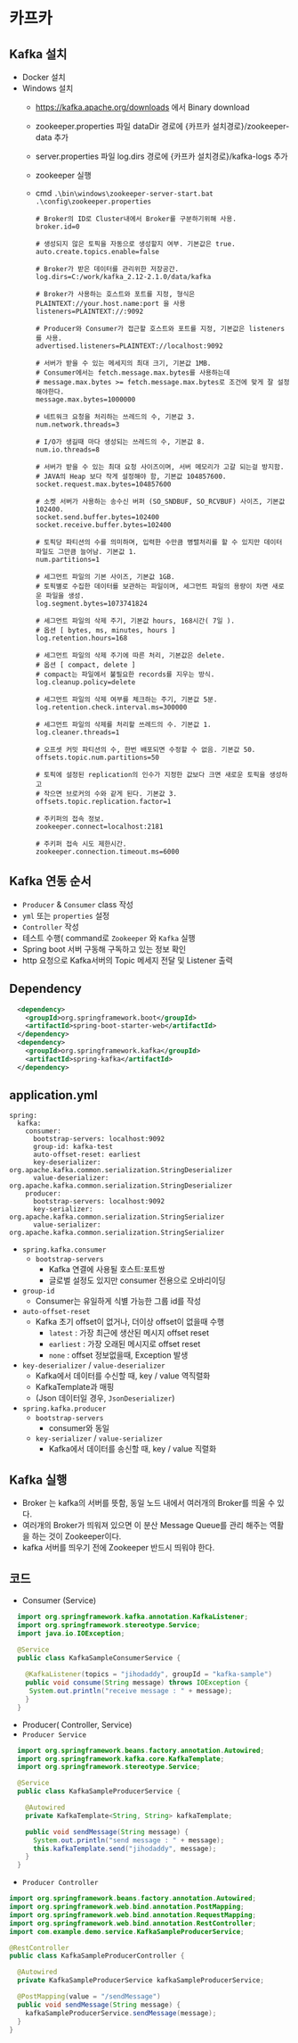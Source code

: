 # 카프카

## Kafka 설치
  - Docker 설치
  - Windows 설치
    - https://kafka.apache.org/downloads 에서 Binary download
    - zookeeper.properties 파일 dataDir 경로에 {카프카 설치경로}/zookeeper-data 추가
    - server.properties 파일 log.dirs 경로에 {카프카 설치경로}/kafka-logs 추가
    - zookeeper 실행
    - cmd
      `.\bin\windows\zookeeper-server-start.bat .\config\zookeeper.properties`
      
      ```
      # Broker의 ID로 Cluster내에서 Broker를 구분하기위해 사용.
      broker.id=0

      # 생성되지 않은 토픽을 자동으로 생성할지 여부. 기본값은 true.
      auto.create.topics.enable=false

      # Broker가 받은 데이터를 관리위한 저장공간.
      log.dirs=C:/work/kafka_2.12-2.1.0/data/kafka

      # Broker가 사용하는 호스트와 포트를 지정, 형식은 PLAINTEXT://your.host.name:port 을 사용
      listeners=PLAINTEXT://:9092

      # Producer와 Consumer가 접근할 호스트와 포트를 지정, 기본값은 listeners를 사용.
      advertised.listeners=PLAINTEXT://localhost:9092

      # 서버가 받을 수 있는 메세지의 최대 크기, 기본값 1MB.
      # Consumer에서는 fetch.message.max.bytes를 사용하는데
      # message.max.bytes >= fetch.message.max.bytes로 조건에 맞게 잘 설정해야한다.
      message.max.bytes=1000000

      # 네트워크 요청을 처리하는 쓰레드의 수, 기본값 3.
      num.network.threads=3

      # I/O가 생길때 마다 생성되는 쓰레드의 수, 기본값 8.
      num.io.threads=8

      # 서버가 받을 수 있는 최대 요청 사이즈이며, 서버 메모리가 고갈 되는걸 방지함.
      # JAVA의 Heap 보다 작게 설정해야 함, 기본값 104857600.
      socket.request.max.bytes=104857600

      # 소켓 서버가 사용하는 송수신 버퍼 (SO_SNDBUF, SO_RCVBUF) 사이즈, 기본값 102400.
      socket.send.buffer.bytes=102400
      socket.receive.buffer.bytes=102400

      # 토픽당 파티션의 수를 의미하며, 입력한 수만큼 병렬처리를 할 수 있지만 데이터 파일도 그만큼 늘어남. 기본값 1.
      num.partitions=1

      # 세그먼트 파일의 기본 사이즈, 기본값 1GB.
      # 토픽별로 수집한 데이터를 보관하는 파일이며, 세그먼트 파일의 용량이 차면 새로운 파일을 생성.
      log.segment.bytes=1073741824

      # 세그먼트 파일의 삭제 주기, 기본값 hours, 168시간( 7일 ).
      # 옵션 [ bytes, ms, minutes, hours ] 
      log.retention.hours=168

      # 세그먼트 파일의 삭제 주기에 따른 처리, 기본값은 delete.
      # 옵션 [ compact, delete ]
      # compact는 파일에서 불필요한 records를 지우는 방식.
      log.cleanup.policy=delete

      # 세그먼트 파일의 삭제 여부를 체크하는 주기, 기본값 5분.
      log.retention.check.interval.ms=300000

      # 세그먼트 파일의 삭제를 처리할 쓰레드의 수. 기본값 1.
      log.cleaner.threads=1

      # 오프셋 커밋 파티션의 수, 한번 배포되면 수정할 수 없음. 기본값 50.
      offsets.topic.num.partitions=50

      # 토픽에 설정된 replication의 인수가 지정한 값보다 크면 새로운 토픽을 생성하고
      # 작으면 브로커의 수와 같게 된다. 기본값 3.
      offsets.topic.replication.factor=1

      # 주키퍼의 접속 정보.
      zookeeper.connect=localhost:2181

      # 주키퍼 접속 시도 제한시간.
      zookeeper.connection.timeout.ms=6000

      ```

## Kafka 연동 순서
  - `Producer` & `Consumer` class 작성
  - `yml` 또는 `properties` 설정
  - `Controller` 작성
  - 테스트 수행( command로 `Zookeeper` 와 `Kafka` 실행
  - Spring boot 서버 구동해 구독하고 있는 정보 확인
  - http 요청으로 Kafka서버의 Topic 메세지 전달 및 Listener 출력 
  
## Dependency
```xml
  <dependency>
    <groupId>org.springframework.boot</groupId>
    <artifactId>spring-boot-starter-web</artifactId>
  </dependency>
  <dependency>
    <groupId>org.springframework.kafka</groupId>
    <artifactId>spring-kafka</artifactId>
  </dependency>
```
## application.yml
```
spring:
  kafka:
    consumer:
      bootstrap-servers: localhost:9092
      group-id: kafka-test
      auto-offset-reset: earliest
      key-deserializer: org.apache.kafka.common.serialization.StringDeserializer
      value-deserializer: org.apache.kafka.common.serialization.StringDeserializer
    producer:
      bootstrap-servers: localhost:9092
      key-serializer: org.apache.kafka.common.serialization.StringSerializer
      value-serializer: org.apache.kafka.common.serialization.StringSerializer
```
- `spring.kafka.consumer`
  - `bootstrap-servers`
    - Kafka 연결에 사용될 호스트:포트쌍
    - 글로벌 설정도 있지만 consumer 전용으로 오바리이딩
- `group-id`
  - Consumer는 유일하게 식별 가능한 그룹 id를 작성
- `auto-offset-reset`
  - Kafka 초기 offset이 없거나, 더이상 offset이 없을때 수행
    - `latest` : 가장 최근에 생산된 메시지 offset reset
    - `earliest` : 가장 오래된 메시지로 offset reset
    - `none` : offset 정보없을때, Exception 발생
- `key-deserializer` / `value-deserializer`
  - Kafka에서 데이터를 수신할 때, key / value 역직렬화
  - KafkaTemplate과 매핑
  - (Json 데이터일 경우, `JsonDeserializer`)
- `spring.kafka.producer`
  - `bootstrap-servers`
    - consumer와 동일
  - `key-serializer` / `value-serializer`
    - Kafka에서 데이터를 송신할 때, key / value 직렬화


## Kafka 실행
  - Broker 는 kafka의 서버를 뜻함, 동일 노드 내에서 여러개의 Broker를 띄울 수 있다.
  - 여러개의 Broker가 띄워져 있으면 이 분산 Message Queue를 관리 해주는 역활을 하는 것이 Zookeeper이다. 
  - kafka 서버를 띄우기 전에 Zookeeper 반드시 띄워야 한다.

## 코드
  - Consumer (Service) 
  ```java
    import org.springframework.kafka.annotation.KafkaListener;
    import org.springframework.stereotype.Service;
    import java.io.IOException;
  
    @Service
    public class KafkaSampleConsumerService {
    
      @KafkaListener(topics = "jihodaddy", groupId = "kafka-sample")
      public void consume(String message) throws IOException {
       System.out.println("receive message : " + message);
      }
    }


  ```
  - Producer( Controller, Service)
  - `Producer Service`
  ```java
    import org.springframework.beans.factory.annotation.Autowired;
    import org.springframework.kafka.core.KafkaTemplate;
    import org.springframework.stereotype.Service;

    @Service
    public class KafkaSampleProducerService {

      @Autowired
      private KafkaTemplate<String, String> kafkaTemplate;

      public void sendMessage(String message) {
        System.out.println("send message : " + message);
        this.kafkaTemplate.send("jihodaddy", message);
      }
    }
  ```
  - `Producer Controller` 
  ```java
  import org.springframework.beans.factory.annotation.Autowired;
  import org.springframework.web.bind.annotation.PostMapping;
  import org.springframework.web.bind.annotation.RequestMapping;
  import org.springframework.web.bind.annotation.RestController;
  import com.example.demo.service.KafkaSampleProducerService;

  @RestController
  public class KafkaSampleProducerController {
  
    @Autowired
    private KafkaSampleProducerService kafkaSampleProducerService;
  
    @PostMapping(value = "/sendMessage")
    public void sendMessage(String message) {
      kafkaSampleProducerService.sendMessage(message);
    }
  }
  ```
